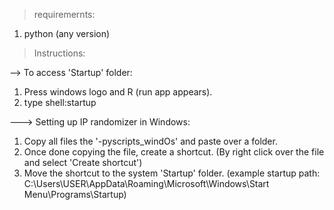 > requiremernts:

  1) python (any version)

> Instructions:

--> To access 'Startup' folder:
  
  1) Press windows logo and R (run app appears).
  2) type shell:startup 

---> Setting up IP randomizer in Windows:
   1) Copy all files the '-pyscripts_windOs' and paste over a folder.
   2) Once done copying the file, create a shortcut. (By right click over the file and select 'Create shortcut')
   3) Move the shortcut to the system 'Startup' folder.
    (example startup path:  C:\Users\USER\AppData\Roaming\Microsoft\Windows\Start Menu\Programs\Startup)

